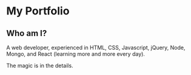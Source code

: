 # My Portfolio
## Who am I?
A web developer, experienced in HTML, CSS, Javascript, jQuery, Node, Mongo, and React (learning more and more every day).

The magic is in the details.